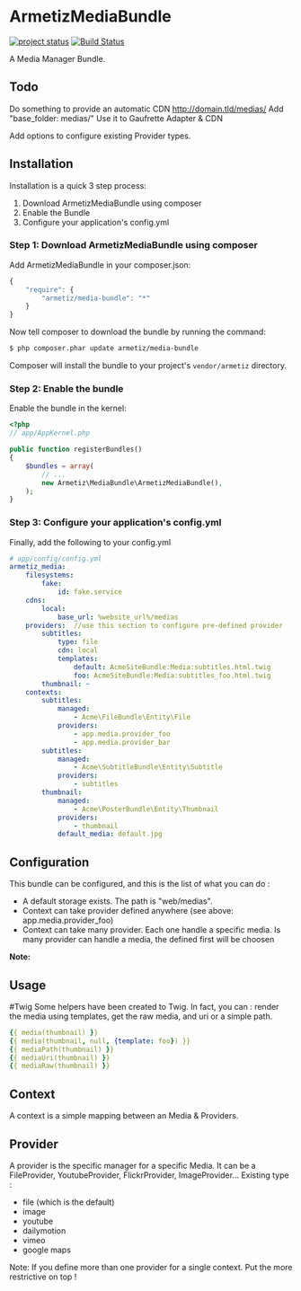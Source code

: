 ArmetizMediaBundle
=====================
[![project status](http://stillmaintained.com/armetiz/ArmetizMediaBundle.png)](http://stillmaintained.com/armetiz/ArmetizMediaBundle)
[![Build Status](https://secure.travis-ci.org/armetiz/ArmetizMediaBundle.png)](http://travis-ci.org/armetiz/ArmetizMediaBundle)

A Media Manager Bundle.

## Todo
Do something to provide an automatic CDN http://domain.tld/medias/
Add "base_folder: medias/"
Use it to Gaufrette Adapter & CDN

Add options to configure existing Provider types.

## Installation

Installation is a quick 3 step process:

1. Download ArmetizMediaBundle using composer
2. Enable the Bundle
3. Configure your application's config.yml

### Step 1: Download ArmetizMediaBundle using composer

Add ArmetizMediaBundle in your composer.json:

```js
{
    "require": {
        "armetiz/media-bundle": "*"
    }
}
```

Now tell composer to download the bundle by running the command:

``` bash
$ php composer.phar update armetiz/media-bundle
```

Composer will install the bundle to your project's `vendor/armetiz` directory.

### Step 2: Enable the bundle

Enable the bundle in the kernel:

``` php
<?php
// app/AppKernel.php

public function registerBundles()
{
    $bundles = array(
        // ...
        new Armetiz\MediaBundle\ArmetizMediaBundle(),
    );
}
```
### Step 3: Configure your application's config.yml

Finally, add the following to your config.yml

``` yaml
# app/config/config.yml
armetiz_media:
    filesystems:
        fake:
            id: fake.service
    cdns: 
        local:
            base_url: %website_url%/medias
    providers:  //use this section to configure pre-defined provider
        subtitles:
            type: file
            cdn: local
            templates:
                default: AcmeSiteBundle:Media:subtitles.html.twig
                foo: AcmeSiteBundle:Media:subtitles_foo.html.twig
        thumbnail: ~
    contexts:
        subtitles:
            managed: 
                - Acme\FileBundle\Entity\File
            providers: 
                - app.media.provider_foo
                - app.media.provider_bar
        subtitles:
            managed: 
                - Acme\SubtitleBundle\Entity\Subtitle
            providers: 
                - subtitles
        thumbnail:
            managed: 
                - Acme\PosterBundle\Entity\Thumbnail
            providers: 
                - thumbnail
            default_media: default.jpg
```

## Configuration
This bundle can be configured, and this is the list of what you can do :
- A default storage exists. The path is "web/medias".
- Context can take provider defined anywhere (see above: app.media.provider_foo)
- Context can take many provider. Each one handle a specific media. Is many provider can handle a media, the defined first will be choosen

**Note:**

## Usage
#Twig
Some helpers have been created to Twig. In fact, you can : render the media using templates, get the raw media, and uri or a simple path. 

``` yaml
{{ media(thumbnail) }}
{{ media(thumbnail, null, {template: foo}) }}
{{ mediaPath(thumbnail) }}
{{ mediaUri(thumbnail) }}
{{ mediaRaw(thumbnail) }}
```

## Context
A context is a simple mapping between an Media & Providers.

## Provider
A provider is the specific manager for a specific Media. It can be a FileProvider, YoutubeProvider, FlickrProvider, ImageProvider...
Existing type :
* file (which is the default)
* image
* youtube
* dailymotion
* vimeo
* google maps

Note: If you define more than one provider for a single context. Put the more restrictive on top !